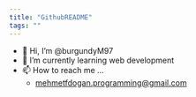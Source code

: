```yaml
---
title: "GithubREADME"
tags: ""
---
```


- 👋 Hi, I’m @burgundyM97
- 🌱 I’m currently learning web development
- 📫 How to reach me ... 
  - mehmetfdogan.programming@gmail.com
